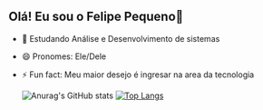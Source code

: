## Olá! Eu sou o Felipe Pequeno👋

- 🌱 Estudando Análise e Desenvolvimento de sistemas
- 😄 Pronomes: Ele/Dele
- ⚡ Fun fact: Meu maior desejo é ingresar na area da tecnologia


  ![Anurag's GitHub stats](https://github-readme-stats.vercel.app/api?username=Felipepequeno&show_icons=true&theme=merko)
  [![Top Langs](https://github-readme-stats.vercel.app/api/top-langs/?username=Felipepequeno&show_icons=true&theme=merko&layout=compact)](https://github.com/Felipepequeno/github-readme-stats)


